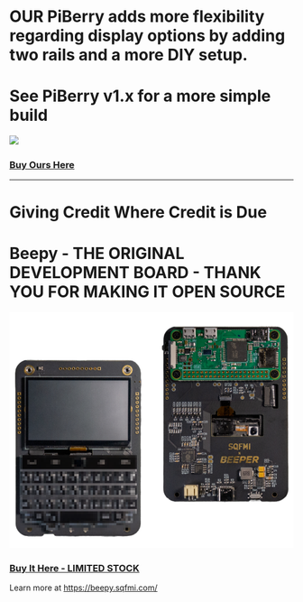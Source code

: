 # OUR PiBerry adds more flexibility regarding display options by adding two rails and a more DIY setup. 
# See PiBerry v1.x for a more simple build

<img src="/img/piberry.png" />

### [Buy Ours Here](https://carboncomputers.us)

------------------------------------------------------------------------------------------------------------

# Giving Credit Where Credit is Due

# Beepy - THE ORIGINAL DEVELOPMENT BOARD - THANK YOU FOR MAKING IT OPEN SOURCE

<img src="/img/beepy-header.png" />

### [Buy It Here - LIMITED STOCK](https://forms.gle/Q3NCLSjDZwcURxrs8)

Learn more at <a href="https://beepy.sqfmi.com/" target="_blank" rel="noopener noreferrer">https://beepy.sqfmi.com/</a>
